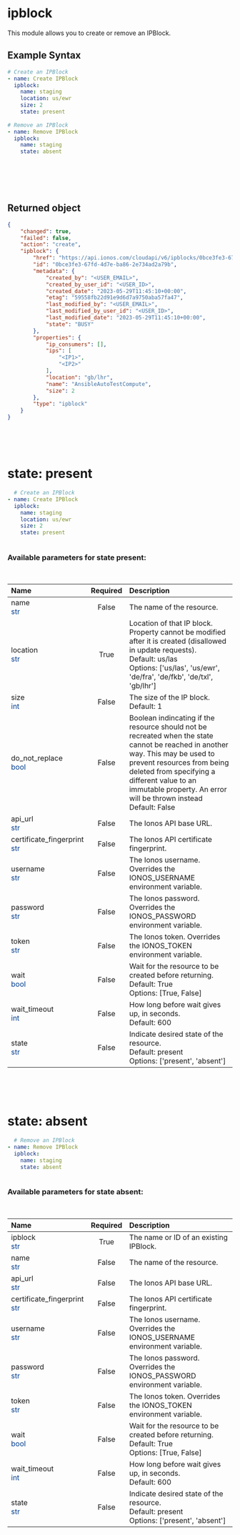 # ipblock

This module allows you to create or remove an IPBlock.

## Example Syntax


```yaml
# Create an IPBlock
- name: Create IPBlock
  ipblock:
    name: staging
    location: us/ewr
    size: 2
    state: present
  
# Remove an IPBlock
- name: Remove IPBlock
  ipblock:
    name: staging
    state: absent
  
```

&nbsp;

&nbsp;
## Returned object
```json
{
    "changed": true,
    "failed": false,
    "action": "create",
    "ipblock": {
        "href": "https://api.ionos.com/cloudapi/v6/ipblocks/0bce3fe3-67fd-4d7e-ba86-2e734ad2a79b",
        "id": "0bce3fe3-67fd-4d7e-ba86-2e734ad2a79b",
        "metadata": {
            "created_by": "<USER_EMAIL>",
            "created_by_user_id": "<USER_ID>",
            "created_date": "2023-05-29T11:45:10+00:00",
            "etag": "59558fb22d91e9d6d7a9750aba57fa47",
            "last_modified_by": "<USER_EMAIL>",
            "last_modified_by_user_id": "<USER_ID>",
            "last_modified_date": "2023-05-29T11:45:10+00:00",
            "state": "BUSY"
        },
        "properties": {
            "ip_consumers": [],
            "ips": [
                "<IP1>",
                "<IP2>"
            ],
            "location": "gb/lhr",
            "name": "AnsibleAutoTestCompute",
            "size": 2
        },
        "type": "ipblock"
    }
}

```

&nbsp;

&nbsp;

# state: **present**
```yaml
  # Create an IPBlock
- name: Create IPBlock
  ipblock:
    name: staging
    location: us/ewr
    size: 2
    state: present
  
```
### Available parameters for state **present**:
&nbsp;

  | Name | Required | Description |
  | :--- | :---: | :--- |
  | name<br /><span style="color:#003d8f">str</span> | False | The name of the  resource. |
  | location<br /><span style="color:#003d8f">str</span> | True | Location of that IP block. Property cannot be modified after it is created (disallowed in update requests).<br />Default: us/las<br />Options: ['us/las', 'us/ewr', 'de/fra', 'de/fkb', 'de/txl', 'gb/lhr'] |
  | size<br /><span style="color:#003d8f">int</span> | False | The size of the IP block.<br />Default: 1 |
  | do_not_replace<br /><span style="color:#003d8f">bool</span> | False | Boolean indincating if the resource should not be recreated when the state cannot be reached in another way. This may be used to prevent resources from being deleted from specifying a different value to an immutable property. An error will be thrown instead<br />Default: False |
  | api_url<br /><span style="color:#003d8f">str</span> | False | The Ionos API base URL. |
  | certificate_fingerprint<br /><span style="color:#003d8f">str</span> | False | The Ionos API certificate fingerprint. |
  | username<br /><span style="color:#003d8f">str</span> | False | The Ionos username. Overrides the IONOS_USERNAME environment variable. |
  | password<br /><span style="color:#003d8f">str</span> | False | The Ionos password. Overrides the IONOS_PASSWORD environment variable. |
  | token<br /><span style="color:#003d8f">str</span> | False | The Ionos token. Overrides the IONOS_TOKEN environment variable. |
  | wait<br /><span style="color:#003d8f">bool</span> | False | Wait for the resource to be created before returning.<br />Default: True<br />Options: [True, False] |
  | wait_timeout<br /><span style="color:#003d8f">int</span> | False | How long before wait gives up, in seconds.<br />Default: 600 |
  | state<br /><span style="color:#003d8f">str</span> | False | Indicate desired state of the resource.<br />Default: present<br />Options: ['present', 'absent'] |

&nbsp;

&nbsp;
# state: **absent**
```yaml
  # Remove an IPBlock
- name: Remove IPBlock
  ipblock:
    name: staging
    state: absent
  
```
### Available parameters for state **absent**:
&nbsp;

  | Name | Required | Description |
  | :--- | :---: | :--- |
  | ipblock<br /><span style="color:#003d8f">str</span> | True | The name or ID of an existing IPBlock. |
  | name<br /><span style="color:#003d8f">str</span> | False | The name of the  resource. |
  | api_url<br /><span style="color:#003d8f">str</span> | False | The Ionos API base URL. |
  | certificate_fingerprint<br /><span style="color:#003d8f">str</span> | False | The Ionos API certificate fingerprint. |
  | username<br /><span style="color:#003d8f">str</span> | False | The Ionos username. Overrides the IONOS_USERNAME environment variable. |
  | password<br /><span style="color:#003d8f">str</span> | False | The Ionos password. Overrides the IONOS_PASSWORD environment variable. |
  | token<br /><span style="color:#003d8f">str</span> | False | The Ionos token. Overrides the IONOS_TOKEN environment variable. |
  | wait<br /><span style="color:#003d8f">bool</span> | False | Wait for the resource to be created before returning.<br />Default: True<br />Options: [True, False] |
  | wait_timeout<br /><span style="color:#003d8f">int</span> | False | How long before wait gives up, in seconds.<br />Default: 600 |
  | state<br /><span style="color:#003d8f">str</span> | False | Indicate desired state of the resource.<br />Default: present<br />Options: ['present', 'absent'] |

&nbsp;

&nbsp;
